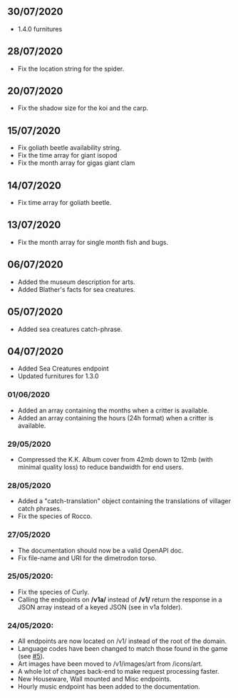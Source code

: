 ## 30/07/2020
- 1.4.0 furnitures

## 28/07/2020
- Fix the location string for the spider.

## 20/07/2020
- Fix the shadow size for the koi and the carp.

## 15/07/2020
- Fix goliath beetle availability string.
- Fix the time array for giant isopod
- Fix the month array for gigas giant clam

## 14/07/2020
- Fix time array for goliath beetle.

## 13/07/2020
- Fix the month array for single month fish and bugs.

## 06/07/2020
- Added the museum description for arts.
- Added Blather's facts for sea creatures.

## 05/07/2020
- Added sea creatures catch-phrase.

## 04/07/2020
- Added Sea Creatures endpoint
- Updated furnitures for 1.3.0

### 01/06/2020
- Added an array containing the months when a critter is available.
- Added an array containing the hours (24h format) when a critter is available.

### 29/05/2020
- Compressed the K.K. Album cover from 42mb down to 12mb (with minimal quality loss) to reduce bandwidth for end users.

### 28/05/2020
- Added a "catch-translation" object containing the translations of villager catch phrases.
- Fix the species of Rocco.

### 27/05/2020
- The documentation should now be a valid OpenAPI doc.
- Fix file-name and URI for the dimetrodon torso.

### 25/05/2020:
- Fix the species of Curly.
- Calling the endpoints on **/v1a/** instead of **/v1/** return the response in a JSON array instead of a keyed JSON (see in v1a folder).

### 24/05/2020:
- All endpoints are now located on /v1/ instead of the root of the domain.
- Language codes have been changed to match those found in the game (see [#5](https://github.com/alexislours/ACNHAPI/issues/5)).
- Art images have been moved to /v1/images/art from /icons/art.
- A whole lot of changes back-end to make request processing faster.
- New Houseware, Wall mounted and Misc endpoints.
- Hourly music endpoint has been added to the documentation.